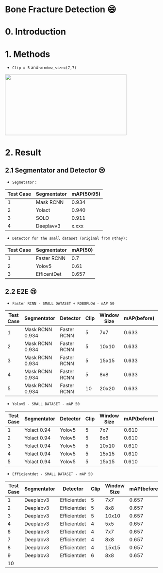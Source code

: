Bone Fracture Detection :smile:
=====

# 0. Introduction

# 1. Methods

- `Clip = 5` and `window_size=(7,7)` 

<img src="https://github.com/manhph2211/Bone-Fracture-Detection/blob/main/imgrm/5_7.png" width="400" height="200">

# 2. Result


## 2.1 Segmentator and Detector 😢

- `Segmetator` : 

| Test Case | Segmentator | mAP(50:95) |
|-----------|-------------|------------|
| 1         | Mask RCNN   | 0.934      |
| 2         | Yolact      | 0.940      |
| 3         | SOLO        | 0.911      |
| 4         | Deeplavv3   | x.xxx      |

- `Detector for the small dataset (original from @thay): `

| Test Case | Segmentator | mAP(50)    |
|-----------|-------------|------------|
| 1         | Faster RCNN | 0.7        |
| 2         | Yolov5      | 0.61       |
| 3         | EfficentDet | 0.657      |

## 2.2 E2E 😢

- `Faster RCNN - SMALL DATASET + ROBOFLOW - mAP 50`

| Test Case | Segmentator | Detector    | Clip | Window Size | mAP(before) | mAP(after) |
|-----------|-------------|-------------|------|-------------|-------------|------------|
| 1         | Mask RCNN 0.934| Faster RCNN | 5    | 7x7      | 0.633       | 0.523      |
| 2         | Mask RCNN 0.934| Faster RCNN | 5    |10x10     | 0.633       | 0.618      |
| 3         | Mask RCNN 0.934| Faster RCNN | 5    | 15x15    | 0.633       | 0.593      |
| 4         | Mask RCNN 0.934| Faster RCNN | 5    | 8x8      | 0.633       | 0.586      |
| 5         | Mask RCNN 0.934| Faster RCNN | 10   | 20x20    | 0.633       | 0.620      |


- `Yolov5 - SMALL DATASET - mAP 50`

| Test Case | Segmentator | Detector    | Clip | Window Size | mAP(before) | mAP(after) |
|-----------|-------------|-------------|------|-------------|-------------|------------|
| 1         | Yolact 0.94 | Yolov5      | 5    | 7x7         | 0.610       |  0.649     |
| 2         | Yolact 0.94 | Yolov5      | 5    | 8x8         | 0.610       | x          |
| 3         | Yolact 0.94 | Yolov5      | 5    | 10x10       | 0.610       | x          |
| 4         | Yolact 0.94 | Yolov5      | 5    | 15x15       | 0.610       | x          |
| 5         | Yolact 0.94 | Yolov5      | 5    | 15x15       | 0.610       | x          |


- `Efficientdet - SMALL DATASET - mAP 50`

| Test Case | Segmentator | Detector    | Clip | Window Size | mAP(before) | mAP(after) |
|-----------|-------------|-------------|------|-------------|-------------|------------|
| 1         | Deeplabv3   | Efficientdet| 5    | 7x7         | 0.657       | 0.645      |
| 2         | Deeplabv3   | Efficientdet| 5    | 8x8         | 0.657       | 0.598      |
| 3         | Deeplabv3   | Efficientdet| 5    | 10x10       | 0.657       | 0.536      |
| 4         | Deeplabv3   | Efficientdet| 4    | 5x5         | 0.657       | 0.536      |
| 6         | Deeplabv3   | Efficientdet| 4    | 7x7         | 0.657       | 0.598      |
| 7         | Deeplabv3   | Efficientdet| 4    | 8x8         | 0.657       | 0.589      |
| 8         | Deeplabv3   | Efficientdet| 4    | 15x15       | 0.657       | 0.516      |
| 9         | Deeplabv3   | Efficientdet| 6    | 8x8         | 0.657       | 0.618      |
| 10        |             |             |      |             |             |            |
